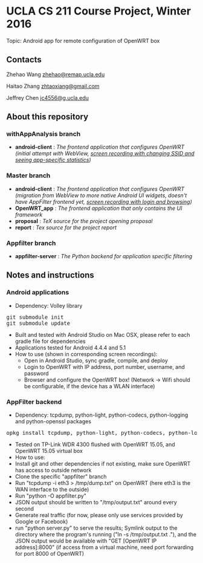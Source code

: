 UCLA CS 211 Course Project, Winter 2016
==================================

Topic: Android app for remote configuration of OpenWRT box

Contacts
--------------------
Zhehao Wang <zhehao@remap.ucla.edu>

Haitao Zhang <zhtaoxiang@gmail.com>

Jeffrey Chen <jc4556@g.ucla.edu>

About this repository
--------------------
### withAppAnalysis branch
 - **android-client**    : _The frontend application that configures OpenWRT (initial attempt with WebView, <a href="http://memoria.ndn.ucla.edu/openwrt2.mp4">screen recording with changing SSID and seeing app-specific statistics</a>)_

### Master branch
 - **android-client**    : _The frontend application that configures OpenWRT (migration from WebView to more native Android UI widgets, doesn't have AppFilter frontend yet, <a href="http://memoria.ndn.ucla.edu/openwrt1.mp4">screen recording with login and browsing</a>)_
 - **OpenWRT\_app**      : _The frontend application that only contains the UI framework_
 - **proposal**          : _TeX source for the project opening proposal_
 - **report**            : _Tex source for the project report_

### Appfilter branch
 - **appfilter-server**  : _The Python backend for application specific filtering_

Notes and instructions
--------------------
### Android applications
 * Dependency: Volley library
<pre>
git submodule init
git submodule update
</pre>
 * Built and tested with Android Studio on Mac OSX, please refer to each gradle file for dependencies
 * Applications tested for Android 4.4.4 and 5.1
 * How to use (shown in corresponding screen recordings):
   * Open in Android Studio, sync gradle, compile, and deploy
   * Login to OpenWRT with IP address, port number, username, and password
   * Browser and configure the OpenWRT box! (Network -> Wifi should be configurable, if the device has a WLAN interface)

### AppFilter backend
 * Dependency: tcpdump, python-light, python-codecs, python-logging and python-openssl packages
<pre>
opkg install tcpdump, python-light, python-codecs, python-logging, python-openssl
</pre>
 * Tested on TP-Link WDR 4300 flushed with OpenWRT 15.05, and OpenWRT 15.05 virtual box
 * How to use:
  * Install git and other dependencies if not existing, make sure OpenWRT has access to outside network
  * Clone the specific "appfilter" branch
  * Run "tcpdump -i eth3 > /tmp/dump.txt" on OpenWRT (here eth3 is the WAN interface to the outside)
  * Run "python -O appfilter.py"
  * JSON output should be written to "/tmp/output.txt" around every second
  * Generate real traffic (for now, please only use services provided by Google or Facebook)
  * run "python server.py" to serve the results; Symlink output to the directory where the program's running ("ln -s /tmp/output.txt ."), and the JSON output would be available with "GET [OpenWRT IP address]:8000" (if access from a virtual machine, need port forwarding for port 8000 of OpenWRT)
